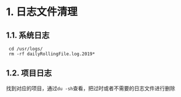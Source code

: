 # 1. 日志文件清理
## 1.1. 系统日志
```shell
 cd /usr/logs/
 rm -rf dailyRollingFile.log.2019*
```
## 1.2. 项目日志
找到对应的项目，通过`du -sh`查看，把过时或者不需要的日志文件进行删除